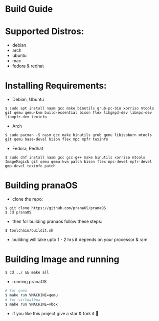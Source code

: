 # Build Guide

# Supported Distros:

- debian
- arch
- ubuntu
- mac
- fedora & redhat

# Installing Requirements:

- Debian, Ubuntu
```
$ sudo apt install nasm gcc make binutils grub-pc-bin xorriso mtools git qemu qemu-kvm build-essential bison flex libgmp3-dev libmpc-dev libmpfr-dev texinfo
```

- Arch
```
$ sudo pacman -S nasm gcc make binutils grub qemu libisoburn mtools git qemu base-devel bison flex mpc mpfr texinfo
```

- Fedora, Redhat
```
$ sudo dnf install nasm gcc gcc-g++ make binutils xorriso mtools ImageMagick git qemu qemu-kvm patch bison flex mpc-devel mpfr-devel gmp-devel texinfo patch 
```

# Building pranaOS

- clone the repo:

```
$ git clone https://github.com/pranaOS/pranaOS
$ cd pranaOS
```

- then for building pranaos follow these steps:

```
$ toolchain/buildit.sh
```
- building will take upto 1 - 2 hrs it depends on your processor & ram


# Building Image and running

```
$ cd ../ && make all
```

- running pranaOS
```sh
# for qemu
$ make run VMACHINE=qemu
# for virtualbox
$ make run VMACHINE=vbox
```

- if you like this project give a star & fork it 🙂